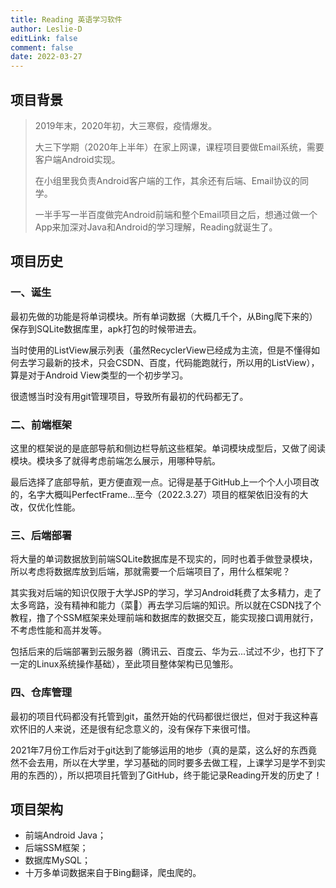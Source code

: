 ```yaml
---
title: Reading 英语学习软件
author: Leslie-D
editLink: false
comment: false
date: 2022-03-27
---
```


## 项目背景
> 2019年末，2020年初，大三寒假，疫情爆发。
>
> 大三下学期（2020年上半年）在家上网课，课程项目要做Email系统，需要客户端Android实现。
>
> 在小组里我负责Android客户端的工作，其余还有后端、Email协议的同学。
>
> 一半手写一半百度做完Android前端和整个Email项目之后，想通过做一个App来加深对Java和Android的学习理解，Reading就诞生了。

## 项目历史
### 一、诞生
最初先做的功能是将单词模块。所有单词数据（大概几千个，从Bing爬下来的）保存到SQLite数据库里，apk打包的时候带进去。

当时使用的ListView展示列表（虽然RecyclerView已经成为主流，但是不懂得如何去学习最新的技术，只会CSDN、百度，代码能跑就行，所以用的ListView），算是对于Android View类型的一个初步学习。

很遗憾当时没有用git管理项目，导致所有最初的代码都无了。

### 二、前端框架
这里的框架说的是底部导航和侧边栏导航这些框架。单词模块成型后，又做了阅读模块。模块多了就得考虑前端怎么展示，用哪种导航。

最后选择了底部导航，更方便直观一点。记得是基于GitHub上一个个人小项目改的，名字大概叫PerfectFrame...至今（2022.3.27）项目的框架依旧没有的大改，仅优化性能。

### 三、后端部署
将大量的单词数据放到前端SQLite数据库是不现实的，同时也着手做登录模块，所以考虑将数据库放到后端，那就需要一个后端项目了，用什么框架呢？

其实我对后端的知识仅限于大学JSP的学习，学习Android耗费了太多精力，走了太多弯路，没有精神和能力（菜🐔）再去学习后端的知识。所以就在CSDN找了个教程，撸了个SSM框架来处理前端和数据库的数据交互，能实现接口调用就行，不考虑性能和高并发等。

包括后来的后端部署到云服务器（腾讯云、百度云、华为云...试过不少，也打下了一定的Linux系统操作基础），至此项目整体架构已见雏形。

### 四、仓库管理
最初的项目代码都没有托管到git，虽然开始的代码都很烂很烂，但对于我这种喜欢怀旧的人来说，还是很有纪念意义的，没有保存下来很可惜。

2021年7月份工作后对于git达到了能够运用的地步（真的是菜，这么好的东西竟然不会去用，所以在大学里，学习基础的同时要多去做工程，上课学习是学不到实用的东西的），所以把项目托管到了GitHub，终于能记录Reading开发的历史了！

## 项目架构
- 前端Android Java；
- 后端SSM框架；
- 数据库MySQL；
- 十万多单词数据来自于Bing翻译，爬虫爬的。
